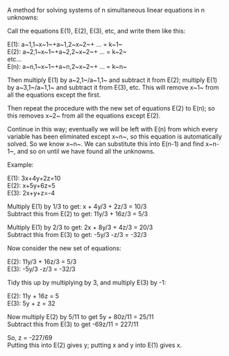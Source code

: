 A method for solving systems of n simultaneous linear equations in n
unknowns:

Call the equations E(1), E(2), E(3), etc, and write them like this:

E(1): a~1,1~x~1~+a~1,2~x~2~+ ... = k~1~\
 E(2): a~2,1~x~1~+a~2,2~x~2~+ ... = k~2~\
 etc...\
 E(n): a~n,1~x~1~+a~n,2~x~2~+ ... = k~n~

Then multiply E(1) by a~2,1~/a~1,1~ and subtract it from E(2); multiply
E(1) by a~3,1~/a~1,1~ and subtract it from E(3), etc. This will remove
x~1~ from all the equations except the first.

Then repeat the procedure with the new set of equations E(2) to E(n); so
this removes x~2~ from all the equations except E(2).

Continue in this way; eventually we will be left with E(n) from which
every variable has been eliminated except x~n~, so this equation is
automatically solved. So we know x~n~. We can substitute this into
E(n-1) and find x~n-1~, and so on until we have found all the unknowns.

Example:

E(1): 3x+4y+2z=10\
 E(2): x+5y+6z=5\
 E(3): 2x+y+z=-4

Multiply E(1) by 1/3 to get: x + 4y/3 + 2z/3 = 10/3\
 Subtract this from E(2) to get: 11y/3 + 16z/3 = 5/3

Multiply E(1) by 2/3 to get: 2x + 8y/3 + 4z/3 = 20/3\
 Subtract this from E(3) to get: -5y/3 -z/3 = -32/3

Now consider the new set of equations:

E(2): 11y/3 + 16z/3 = 5/3\
 E(3): -5y/3 -z/3 = -32/3

Tidy this up by multiplying by 3, and multiply E(3) by -1:

E(2): 11y + 16z = 5\
 E(3): 5y + z = 32

Now multiply E(2) by 5/11 to get 5y + 80z/11 = 25/11\
 Subtract this from E(3) to get -69z/11 = 227/11

So, z = -227/69\
 Putting this into E(2) gives y; putting x and y into E(1) gives x.
